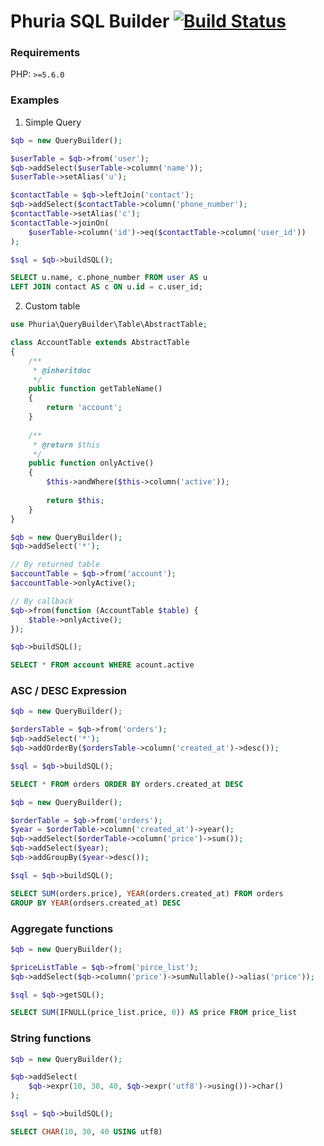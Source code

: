# Phuria SQL Builder [![Build Status](https://travis-ci.org/phuria/sql-builder.svg?branch=master)](https://travis-ci.org/phuria/sql-builder)

### Requirements

PHP: `>=5.6.0`

### Examples

1. Simple Query

```php
$qb = new QueryBuilder();

$userTable = $qb->from('user');
$qb->addSelect($userTable->column('name'));
$userTable->setAlias('u');

$contactTable = $qb->leftJoin('contact');
$qb->addSelect($contactTable->column('phone_number');
$contactTable->setAlias('c');
$contactTable->joinOn(
    $userTable->column('id')->eq($contactTable->column('user_id'))
);

$sql = $qb->buildSQL();
```

```sql
SELECT u.name, c.phone_number FROM user AS u
LEFT JOIN contact AS c ON u.id = c.user_id;
```


2. Custom table

```php
use Phuria\QueryBuilder\Table\AbstractTable;

class AccountTable extends AbstractTable
{
    /**
     * @inheritdoc
     */
    public function getTableName()
    {
        return 'account';
    }
    
    /**
     * @return $this
     */
    public function onlyActive()
    {
        $this->andWhere($this->column('active'));
        
        return $this;
    }
}
```

```php
$qb = new QueryBuilder();
$qb->addSelect('*');

// By returned table
$accountTable = $qb->from('account');
$accountTable->onlyActive();

// By callback
$qb->from(function (AccountTable $table) {
    $table->onlyActive();
});

$qb->buildSQL();
```

```sql
SELECT * FROM account WHERE acount.active
```

### ASC / DESC Expression

```php
$qb = new QueryBuilder();

$ordersTable = $qb->from('orders');
$qb->addSelect('*');
$qb->addOrderBy($ordersTable->column('created_at')->desc());

$sql = $qb->buildSQL();
```

```sql
SELECT * FROM orders ORDER BY orders.created_at DESC
```

```php
$qb = new QueryBuilder();

$orderTable = $qb->from('orders');
$year = $orderTable->column('created_at')->year();
$qb->addSelect($orderTable->column('price')->sum());
$qb->addSelect($year);
$qb->addGroupBy($year->desc());

$sql = $qb->buildSQL();
```

```sql
SELECT SUM(orders.price), YEAR(orders.created_at) FROM orders
GROUP BY YEAR(ordsers.created_at) DESC
```

### Aggregate functions

```php
$qb = new QueryBuilder();

$priceListTable = $qb->from('pirce_list');
$qb->addSelect($qb->column('price')->sumNullable()->alias('price'));

$sql = $qb->getSQL();
```

```sql
SELECT SUM(IFNULL(price_list.price, 0)) AS price FROM price_list
```

### String functions

```php
$qb = new QueryBuilder();

$qb->addSelect(
    $qb->expr(10, 30, 40, $qb->expr('utf8')->using())->char()
);

$sql = $qb->buildSQL();
```

```sql
SELECT CHAR(10, 30, 40 USING utf8)
```